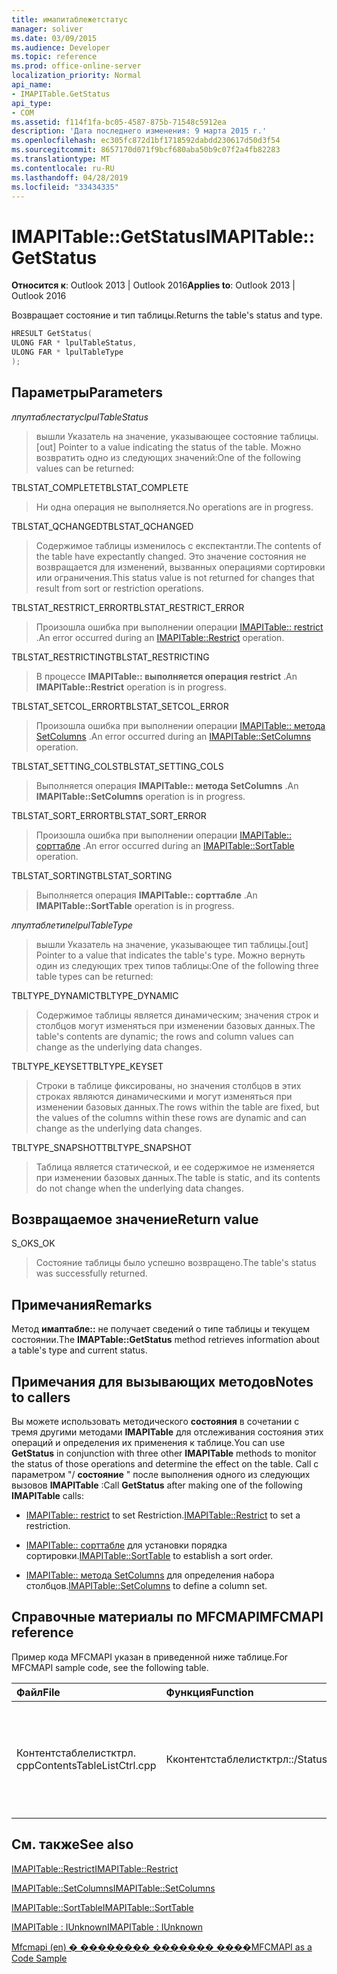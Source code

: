 ```yaml
---
title: имапитаблежетстатус
manager: soliver
ms.date: 03/09/2015
ms.audience: Developer
ms.topic: reference
ms.prod: office-online-server
localization_priority: Normal
api_name:
- IMAPITable.GetStatus
api_type:
- COM
ms.assetid: f114f1fa-bc05-4587-875b-71548c5912ea
description: 'Дата последнего изменения: 9 марта 2015 г.'
ms.openlocfilehash: ec305fc872d1bf1718592dabdd230617d50d3f54
ms.sourcegitcommit: 8657170d071f9bcf680aba50b9c07f2a4fb82283
ms.translationtype: MT
ms.contentlocale: ru-RU
ms.lasthandoff: 04/28/2019
ms.locfileid: "33434335"
---
```

# <a name="imapitablegetstatus"></a><span data-ttu-id="43186-103">IMAPITable::GetStatus</span><span class="sxs-lookup"><span data-stu-id="43186-103">IMAPITable::GetStatus</span></span>

  
  
<span data-ttu-id="43186-104">**Относится к**: Outlook 2013 | Outlook 2016</span><span class="sxs-lookup"><span data-stu-id="43186-104">**Applies to**: Outlook 2013 | Outlook 2016</span></span> 
  
<span data-ttu-id="43186-105">Возвращает состояние и тип таблицы.</span><span class="sxs-lookup"><span data-stu-id="43186-105">Returns the table's status and type.</span></span>
  
```cpp
HRESULT GetStatus(
ULONG FAR * lpulTableStatus,
ULONG FAR * lpulTableType
);
```

## <a name="parameters"></a><span data-ttu-id="43186-106">Параметры</span><span class="sxs-lookup"><span data-stu-id="43186-106">Parameters</span></span>

 <span data-ttu-id="43186-107">_лпултаблестатус_</span><span class="sxs-lookup"><span data-stu-id="43186-107">_lpulTableStatus_</span></span>
  
> <span data-ttu-id="43186-108">вышли Указатель на значение, указывающее состояние таблицы.</span><span class="sxs-lookup"><span data-stu-id="43186-108">[out] Pointer to a value indicating the status of the table.</span></span> <span data-ttu-id="43186-109">Можно возвратить одно из следующих значений:</span><span class="sxs-lookup"><span data-stu-id="43186-109">One of the following values can be returned:</span></span>
    
<span data-ttu-id="43186-110">TBLSTAT_COMPLETE</span><span class="sxs-lookup"><span data-stu-id="43186-110">TBLSTAT_COMPLETE</span></span> 
  
> <span data-ttu-id="43186-111">Ни одна операция не выполняется.</span><span class="sxs-lookup"><span data-stu-id="43186-111">No operations are in progress.</span></span>
    
<span data-ttu-id="43186-112">TBLSTAT_QCHANGED</span><span class="sxs-lookup"><span data-stu-id="43186-112">TBLSTAT_QCHANGED</span></span> 
  
> <span data-ttu-id="43186-113">Содержимое таблицы изменилось с експектантли.</span><span class="sxs-lookup"><span data-stu-id="43186-113">The contents of the table have expectantly changed.</span></span> <span data-ttu-id="43186-114">Это значение состояния не возвращается для изменений, вызванных операциями сортировки или ограничения.</span><span class="sxs-lookup"><span data-stu-id="43186-114">This status value is not returned for changes that result from sort or restriction operations.</span></span>
    
<span data-ttu-id="43186-115">TBLSTAT_RESTRICT_ERROR</span><span class="sxs-lookup"><span data-stu-id="43186-115">TBLSTAT_RESTRICT_ERROR</span></span> 
  
> <span data-ttu-id="43186-116">Произошла ошибка при выполнении операции [IMAPITable:: restrict](imapitable-restrict.md) .</span><span class="sxs-lookup"><span data-stu-id="43186-116">An error occurred during an [IMAPITable::Restrict](imapitable-restrict.md) operation.</span></span> 
    
<span data-ttu-id="43186-117">TBLSTAT_RESTRICTING</span><span class="sxs-lookup"><span data-stu-id="43186-117">TBLSTAT_RESTRICTING</span></span> 
  
> <span data-ttu-id="43186-118">В процессе **IMAPITable:: выполняется операция restrict** .</span><span class="sxs-lookup"><span data-stu-id="43186-118">An **IMAPITable::Restrict** operation is in progress.</span></span> 
    
<span data-ttu-id="43186-119">TBLSTAT_SETCOL_ERROR</span><span class="sxs-lookup"><span data-stu-id="43186-119">TBLSTAT_SETCOL_ERROR</span></span> 
  
> <span data-ttu-id="43186-120">Произошла ошибка при выполнении операции [IMAPITable:: метода SetColumns](imapitable-setcolumns.md) .</span><span class="sxs-lookup"><span data-stu-id="43186-120">An error occurred during an [IMAPITable::SetColumns](imapitable-setcolumns.md) operation.</span></span> 
    
<span data-ttu-id="43186-121">TBLSTAT_SETTING_COLS</span><span class="sxs-lookup"><span data-stu-id="43186-121">TBLSTAT_SETTING_COLS</span></span> 
  
> <span data-ttu-id="43186-122">Выполняется операция **IMAPITable:: метода SetColumns** .</span><span class="sxs-lookup"><span data-stu-id="43186-122">An **IMAPITable::SetColumns** operation is in progress.</span></span> 
    
<span data-ttu-id="43186-123">TBLSTAT_SORT_ERROR</span><span class="sxs-lookup"><span data-stu-id="43186-123">TBLSTAT_SORT_ERROR</span></span> 
  
> <span data-ttu-id="43186-124">Произошла ошибка при выполнении операции [IMAPITable:: сорттабле](imapitable-sorttable.md) .</span><span class="sxs-lookup"><span data-stu-id="43186-124">An error occurred during an [IMAPITable::SortTable](imapitable-sorttable.md) operation.</span></span> 
    
<span data-ttu-id="43186-125">TBLSTAT_SORTING</span><span class="sxs-lookup"><span data-stu-id="43186-125">TBLSTAT_SORTING</span></span> 
  
> <span data-ttu-id="43186-126">Выполняется операция **IMAPITable:: сорттабле** .</span><span class="sxs-lookup"><span data-stu-id="43186-126">An **IMAPITable::SortTable** operation is in progress.</span></span> 
    
 <span data-ttu-id="43186-127">_лпултаблетипе_</span><span class="sxs-lookup"><span data-stu-id="43186-127">_lpulTableType_</span></span>
  
> <span data-ttu-id="43186-128">вышли Указатель на значение, указывающее тип таблицы.</span><span class="sxs-lookup"><span data-stu-id="43186-128">[out] Pointer to a value that indicates the table's type.</span></span> <span data-ttu-id="43186-129">Можно вернуть один из следующих трех типов таблицы:</span><span class="sxs-lookup"><span data-stu-id="43186-129">One of the following three table types can be returned:</span></span>
    
<span data-ttu-id="43186-130">TBLTYPE_DYNAMIC</span><span class="sxs-lookup"><span data-stu-id="43186-130">TBLTYPE_DYNAMIC</span></span> 
  
> <span data-ttu-id="43186-131">Содержимое таблицы является динамическим; значения строк и столбцов могут изменяться при изменении базовых данных.</span><span class="sxs-lookup"><span data-stu-id="43186-131">The table's contents are dynamic; the rows and column values can change as the underlying data changes.</span></span>
    
<span data-ttu-id="43186-132">TBLTYPE_KEYSET</span><span class="sxs-lookup"><span data-stu-id="43186-132">TBLTYPE_KEYSET</span></span> 
  
> <span data-ttu-id="43186-133">Строки в таблице фиксированы, но значения столбцов в этих строках являются динамическими и могут изменяться при изменении базовых данных.</span><span class="sxs-lookup"><span data-stu-id="43186-133">The rows within the table are fixed, but the values of the columns within these rows are dynamic and can change as the underlying data changes.</span></span>
    
<span data-ttu-id="43186-134">TBLTYPE_SNAPSHOT</span><span class="sxs-lookup"><span data-stu-id="43186-134">TBLTYPE_SNAPSHOT</span></span> 
  
> <span data-ttu-id="43186-135">Таблица является статической, и ее содержимое не изменяется при изменении базовых данных.</span><span class="sxs-lookup"><span data-stu-id="43186-135">The table is static, and its contents do not change when the underlying data changes.</span></span>
    
## <a name="return-value"></a><span data-ttu-id="43186-136">Возвращаемое значение</span><span class="sxs-lookup"><span data-stu-id="43186-136">Return value</span></span>

<span data-ttu-id="43186-137">S_OK</span><span class="sxs-lookup"><span data-stu-id="43186-137">S_OK</span></span> 
  
> <span data-ttu-id="43186-138">Состояние таблицы было успешно возвращено.</span><span class="sxs-lookup"><span data-stu-id="43186-138">The table's status was successfully returned.</span></span>
    
## <a name="remarks"></a><span data-ttu-id="43186-139">Примечания</span><span class="sxs-lookup"><span data-stu-id="43186-139">Remarks</span></span>

<span data-ttu-id="43186-140">Метод **имаптабле::** не получает сведений о типе таблицы и текущем состоянии.</span><span class="sxs-lookup"><span data-stu-id="43186-140">The **IMAPTable::GetStatus** method retrieves information about a table's type and current status.</span></span> 
  
## <a name="notes-to-callers"></a><span data-ttu-id="43186-141">Примечания для вызывающих методов</span><span class="sxs-lookup"><span data-stu-id="43186-141">Notes to callers</span></span>

<span data-ttu-id="43186-142">Вы можете использовать методического **состояния** в сочетании с тремя другими методами **IMAPITable** для отслеживания состояния этих операций и определения их применения к таблице.</span><span class="sxs-lookup"><span data-stu-id="43186-142">You can use **GetStatus** in conjunction with three other **IMAPITable** methods to monitor the status of those operations and determine the effect on the table.</span></span> <span data-ttu-id="43186-143">Call с параметром "/ **состояние** " после выполнения одного из следующих вызовов **IMAPITable** :</span><span class="sxs-lookup"><span data-stu-id="43186-143">Call **GetStatus** after making one of the following **IMAPITable** calls:</span></span> 
  
- <span data-ttu-id="43186-144">[IMAPITable:: restrict](imapitable-restrict.md) to set Restriction.</span><span class="sxs-lookup"><span data-stu-id="43186-144">[IMAPITable::Restrict](imapitable-restrict.md) to set a restriction.</span></span> 
    
- <span data-ttu-id="43186-145">[IMAPITable:: сорттабле](imapitable-sorttable.md) для установки порядка сортировки.</span><span class="sxs-lookup"><span data-stu-id="43186-145">[IMAPITable::SortTable](imapitable-sorttable.md) to establish a sort order.</span></span> 
    
- <span data-ttu-id="43186-146">[IMAPITable:: метода SetColumns](imapitable-setcolumns.md) для определения набора столбцов.</span><span class="sxs-lookup"><span data-stu-id="43186-146">[IMAPITable::SetColumns](imapitable-setcolumns.md) to define a column set.</span></span> 
    
## <a name="mfcmapi-reference"></a><span data-ttu-id="43186-147">Справочные материалы по MFCMAPI</span><span class="sxs-lookup"><span data-stu-id="43186-147">MFCMAPI reference</span></span>

<span data-ttu-id="43186-148">Пример кода MFCMAPI указан в приведенной ниже таблице.</span><span class="sxs-lookup"><span data-stu-id="43186-148">For MFCMAPI sample code, see the following table.</span></span>
  
|<span data-ttu-id="43186-149">**Файл**</span><span class="sxs-lookup"><span data-stu-id="43186-149">**File**</span></span>|<span data-ttu-id="43186-150">**Функция**</span><span class="sxs-lookup"><span data-stu-id="43186-150">**Function**</span></span>|<span data-ttu-id="43186-151">**Примечание**</span><span class="sxs-lookup"><span data-stu-id="43186-151">**Comment**</span></span>|
|:-----|:-----|:-----|
|<span data-ttu-id="43186-152">Контентстаблелистктрл. cpp</span><span class="sxs-lookup"><span data-stu-id="43186-152">ContentsTableListCtrl.cpp</span></span>  <br/> |<span data-ttu-id="43186-153">Кконтентстаблелистктрл::/Status</span><span class="sxs-lookup"><span data-stu-id="43186-153">CContentsTableListCtrl::GetStatus</span></span>  <br/> |<span data-ttu-id="43186-154">MFCMAPI использует метод **IMAPITable::** , чтобы сообщить о состоянии таблицы.</span><span class="sxs-lookup"><span data-stu-id="43186-154">MFCMAPI uses the **IMAPITable::GetStatus** method to report the status of a table.</span></span>  <br/> |
   
## <a name="see-also"></a><span data-ttu-id="43186-155">См. также</span><span class="sxs-lookup"><span data-stu-id="43186-155">See also</span></span>



[<span data-ttu-id="43186-156">IMAPITable::Restrict</span><span class="sxs-lookup"><span data-stu-id="43186-156">IMAPITable::Restrict</span></span>](imapitable-restrict.md)
  
[<span data-ttu-id="43186-157">IMAPITable::SetColumns</span><span class="sxs-lookup"><span data-stu-id="43186-157">IMAPITable::SetColumns</span></span>](imapitable-setcolumns.md)
  
[<span data-ttu-id="43186-158">IMAPITable::SortTable</span><span class="sxs-lookup"><span data-stu-id="43186-158">IMAPITable::SortTable</span></span>](imapitable-sorttable.md)
  
[<span data-ttu-id="43186-159">IMAPITable : IUnknown</span><span class="sxs-lookup"><span data-stu-id="43186-159">IMAPITable : IUnknown</span></span>](imapitableiunknown.md)


[<span data-ttu-id="43186-160">Mfcmapi (en) � �������� ������� ����</span><span class="sxs-lookup"><span data-stu-id="43186-160">MFCMAPI as a Code Sample</span></span>](mfcmapi-as-a-code-sample.md)

